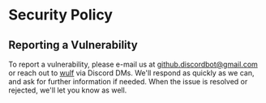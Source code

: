 # Security Policy

## Reporting a Vulnerability

To report a vulnerability, please e-mail us at github.discordbot@gmail.com or reach out to [wulf](https://dsc.bio/wulf) via Discord DMs.
We'll respond as quickly as we can, and ask for further information if needed. When the issue is resolved or rejected, we'll let you know as well.
